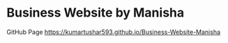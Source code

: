 # Business Website by Manisha

GitHub Page https://kumartushar593.github.io/Business-Website-Manisha

